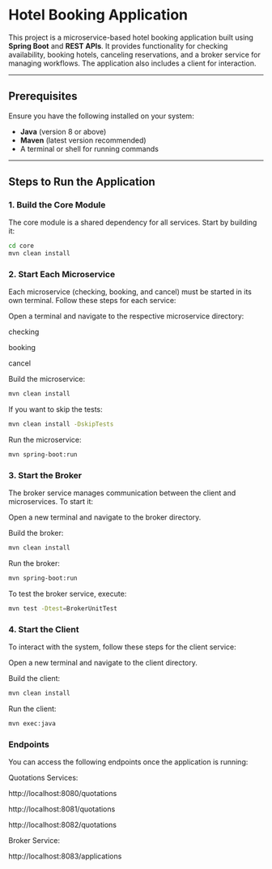 # Hotel Booking Application

This project is a microservice-based hotel booking application built using **Spring Boot** and **REST APIs**. It provides functionality for checking availability, booking hotels, canceling reservations, and a broker service for managing workflows. The application also includes a client for interaction.

---

## **Prerequisites**

Ensure you have the following installed on your system:

- **Java** (version 8 or above)
- **Maven** (latest version recommended)
- A terminal or shell for running commands

---

## **Steps to Run the Application**

### **1. Build the Core Module**

The core module is a shared dependency for all services. Start by building it:
```bash
cd core
mvn clean install
 ```


### **2. Start Each Microservice**

Each microservice (checking, booking, and cancel) must be started in its own terminal. Follow these steps for each service:

Open a terminal and navigate to the respective microservice directory:

checking

booking

cancel

Build the microservice:

```bash
mvn clean install
 ```
If you want to skip the tests:

```bash
mvn clean install -DskipTests
 ```
Run the microservice:

```bash
mvn spring-boot:run
 ```
### **3. Start the Broker**

The broker service manages communication between the client and microservices. To start it:

Open a new terminal and navigate to the broker directory.

Build the broker:

```bash
mvn clean install
 ```
 Run the broker:

 ```bash
 mvn spring-boot:run
 ```
 To test the broker service, execute:

  ```bash
  mvn test -Dtest=BrokerUnitTest

   ```

### **4. Start the Client**
To interact with the system, follow these steps for the client service:

Open a new terminal and navigate to the client directory.

Build the client:

```bash
mvn clean install
 ```
Run the client:

 ```bash
 mvn exec:java
 ```

 ### **Endpoints**
 You can access the following endpoints once the application is running:

 Quotations Services:

http://localhost:8080/quotations

http://localhost:8081/quotations

http://localhost:8082/quotations

Broker Service:

http://localhost:8083/applications
